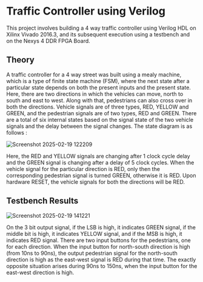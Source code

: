 # Traffic Controller using Verilog
This project involves building a 4 way traffic controller using Verilog HDL on Xilinx Vivado 2016.3, and its subsequent execution using a testbench and on the Nexys 4 DDR FPGA Board.

## Theory
A traffic controller for a 4 way street was built using a mealy machine, which is a type of finite state machine (FSM), where the next state after a particular state depends on both the present inputs and the present state. Here, there are two directions in which the vehicles can move, north to south and east to west. Along with that, pedestrians can also cross over in both the directions. Vehicle signals are of three types, RED, YELLOW and GREEN, and the pedestrian signals are of two types, RED and GREEN. There are a total of six internal states based on the signal state of the two vehicle signals and the delay between the signal changes. The state diagram is as follows : 

![Screenshot 2025-02-19 122209](https://github.com/user-attachments/assets/5e8dc0ff-e110-441c-8bd7-6a20d75892ef)

Here, the RED and YELLOW signals are changing after 1 clock cycle delay and the GREEN signal is changing after a delay of 5 clock cycles. When the vehicle signal for the particular direction is RED, only then the corresponding pedestrian signal is turned GREEN, otherwise it is RED. Upon hardware RESET, the vehicle signals for both the directions will be RED.

## Testbench Results 
![Screenshot 2025-02-19 141221](https://github.com/user-attachments/assets/40979576-7b1f-42ad-8782-2546dc4278e1)


On the 3 bit output signal, if the LSB is high, it indicates GREEN signal, if the middle bit is high, it indicates YELLOW signal, and if the MSB is high, it indicates RED signal. There are two input buttons for the pedestrians, one for each direction. When the input button for north-south direction is high (from 10ns to 90ns), the output pedestrian signal for the north-south direction is high as the east-west signal is RED during that time. The exactly opposite situation arises during 90ns to 150ns, when the input button for the east-west direction is high.
